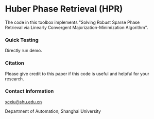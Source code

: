 # Huber Phase Retrieval (HPR)


The code in this toolbox implements "Solving Robust Sparse Phase Retrieval via Linearly Convergent Majorization-Minimization Algorithm". 


### Quick Testing

Directly run demo.

### Citation
Please give credit to this paper if this code is useful and helpful for your research.

### Contact Information
xcxiu@shu.edu.cn

Department of Automation, Shanghai University











